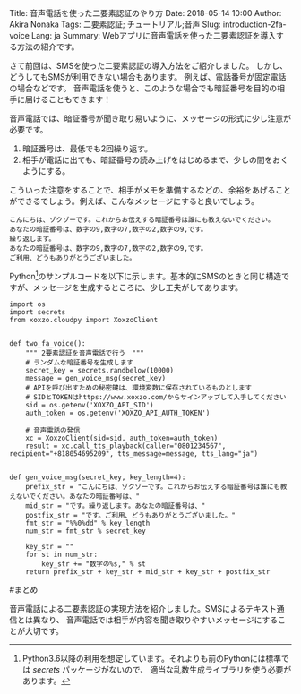 Title: 音声電話を使った二要素認証のやり方
Date: 2018-05-14 10:00
Author: Akira Nonaka
Tags: 二要素認証; チュートリアル;音声
Slug: introduction-2fa-voice
Lang: ja
Summary: Webアプリに音声電話を使った二要素認証を導入する方法の紹介です。

さて前回は、SMSを使った二要素認証の導入方法をご紹介しました。
しかし、どうしてもSMSが利用できない場合もあります。
例えば、電話番号が固定電話の場合などです。
音声電話を使うと、このような場合でも暗証番号を目的の相手に届けることもできます！

音声電話では、暗証番号が聞き取り易いように、メッセージの形式に少し注意が必要です。

1. 暗証番号は、最低でも2回繰り返す。
1. 相手が電話に出ても、暗証番号の読み上げをはじめるまで、少しの間をおくようにする。

こういった注意をすることで、相手がメモを準備するなどの、余裕をあげることができるでしょう。例えば、こんなメッセージにすると良いでしょう。
```
こんにちは、ゾクゾーです。これからお伝えする暗証番号は誰にも教えないでください。
あなたの暗証番号は、数字の9,数字の7,数字の2,数字の9,です。
繰り返します。
あなたの暗証番号は、数字の9,数字の7,数字の2,数字の9,です。
ご利用、どうもありがとうございました。
```

Python[^1]のサンプルコードを以下に示します。基本的にSMSのときと同じ構造ですが、メッセージを生成するところに、少し工夫がしてあります。

```
import os
import secrets
from xoxzo.cloudpy import XoxzoClient


def two_fa_voice():
    """ 2要素認証を音声電話で行う　"""
    # ランダムな暗証番号を生成します
    secret_key = secrets.randbelow(10000)
    message = gen_voice_msg(secret_key)
    # APIを呼び出すための秘密鍵は、環境変数に保存されているものとします
    # SIDとTOKENはhttps://www.xoxzo.com/からサインアップして入手してください
    sid = os.getenv('XOXZO_API_SID')
    auth_token = os.getenv('XOXZO_API_AUTH_TOKEN')

    # 音声電話の発信
    xc = XoxzoClient(sid=sid, auth_token=auth_token)
    result = xc.call_tts_playback(caller="0801234567", recipient="+818054695209", tts_message=message, tts_lang="ja")


def gen_voice_msg(secret_key, key_length=4):
    prefix_str = "こんにちは、ゾクゾーです。これからお伝えする暗証番号は誰にも教えないでください。あなたの暗証番号は、"
    mid_str = "です。繰り返します。あなたの暗証番号は、"
    postfix_str = "です。ご利用、どうもありがとうございました。"
    fmt_str = "%%0%dd" % key_length
    num_str = fmt_str % secret_key

    key_str = ""
    for st in num_str:
        key_str += "数字の%s," % st
    return prefix_str + key_str + mid_str + key_str + postfix_str
```
 
#まとめ

音声電話による二要素認証の実現方法を紹介しました。SMSによるテキスト通信とは異なり、
音声電話では相手が内容を聞き取りやすいメッセージにすることが大切です。

[^1]:Python3.6以降の利用を想定しています。それよりも前のPythonには標準では *secrets* パッケージがないので、
適当な乱数生成ライブラリを使う必要があります。